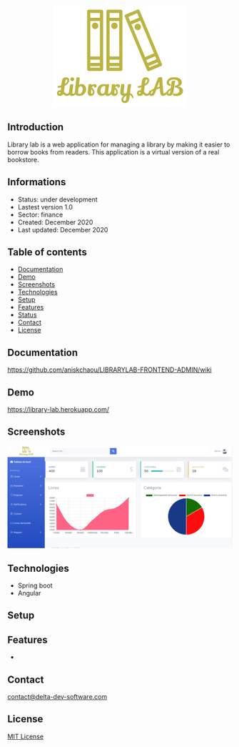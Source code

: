
<p align="center">
<img  src="screenshots/logo.png"/>
</p>



## Introduction

Library lab is a web application for managing a library by making it easier to borrow books from readers. This application is a virtual version of a real bookstore.

## Informations
-   Status: under development
-   Lastest version 1.0
-   Sector: finance
-   Created: December 2020
-   Last updated: December 2020

## Table of contents
* [Documentation](#general-info)
* [Demo](#demo)
* [Screenshots](#screenshots)
* [Technologies](#technologies)
* [Setup](#setup)
* [Features](#features)
* [Status](#status)
* [Contact](#contact)
* [License](#license)

## Documentation
https://github.com/aniskchaou/LIBRARYLAB-FRONTEND-ADMIN/wiki

## Demo
https://library-lab.herokuapp.com/

## Screenshots
<p align="center">
<img  src="screenshots/screenshot.png"/>
<p>

## Technologies
* Spring boot
* Angular


## Setup


## Features
 -  

  

## Contact
contact@delta-dev-software.com

## License
<a href="license.txt">MIT License</a>
